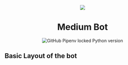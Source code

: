 <div align="center">
<img src="https://user-images.githubusercontent.com/29003047/82128789-6bc62080-97db-11ea-8c4a-073aedad18de.png">
<h1> Medium Bot </h1>
  
![GitHub Pipenv locked Python version](https://img.shields.io/github/pipenv/locked/python-version/developer-student-club-thapar/slack-bots/tree/master/Medium)

</div>

## Basic Layout of the bot
